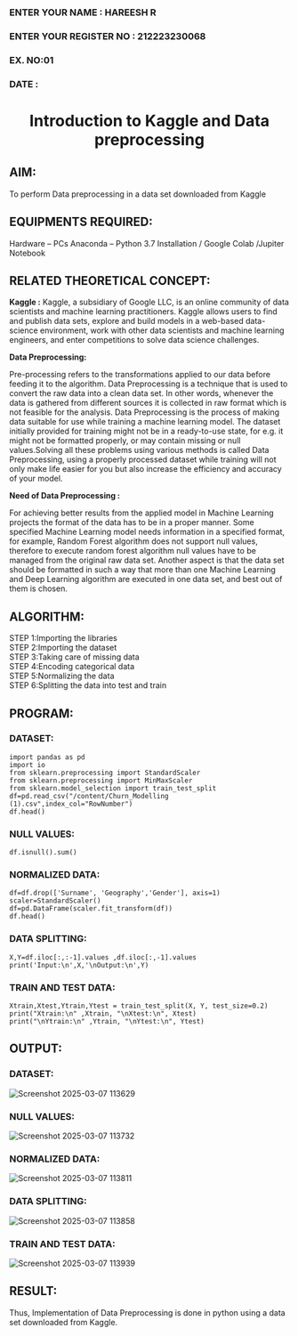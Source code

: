 <H3>ENTER YOUR NAME : HAREESH R</H3>
<H3>ENTER YOUR REGISTER NO : 212223230068</H3>
<H3>EX. NO:01</H3>
<H3>DATE :</H3>
<H1 ALIGN =CENTER> Introduction to Kaggle and Data preprocessing</H1>

## AIM:

To perform Data preprocessing in a data set downloaded from Kaggle

## EQUIPMENTS REQUIRED:
Hardware – PCs
Anaconda – Python 3.7 Installation / Google Colab /Jupiter Notebook

## RELATED THEORETICAL CONCEPT:

**Kaggle :**
Kaggle, a subsidiary of Google LLC, is an online community of data scientists and machine learning practitioners. Kaggle allows users to find and publish data sets, explore and build models in a web-based data-science environment, work with other data scientists and machine learning engineers, and enter competitions to solve data science challenges.

**Data Preprocessing:**

Pre-processing refers to the transformations applied to our data before feeding it to the algorithm. Data Preprocessing is a technique that is used to convert the raw data into a clean data set. In other words, whenever the data is gathered from different sources it is collected in raw format which is not feasible for the analysis.
Data Preprocessing is the process of making data suitable for use while training a machine learning model. The dataset initially provided for training might not be in a ready-to-use state, for e.g. it might not be formatted properly, or may contain missing or null values.Solving all these problems using various methods is called Data Preprocessing, using a properly processed dataset while training will not only make life easier for you but also increase the efficiency and accuracy of your model.

**Need of Data Preprocessing :**

For achieving better results from the applied model in Machine Learning projects the format of the data has to be in a proper manner. Some specified Machine Learning model needs information in a specified format, for example, Random Forest algorithm does not support null values, therefore to execute random forest algorithm null values have to be managed from the original raw data set.
Another aspect is that the data set should be formatted in such a way that more than one Machine Learning and Deep Learning algorithm are executed in one data set, and best out of them is chosen.


## ALGORITHM:
STEP 1:Importing the libraries<BR>
STEP 2:Importing the dataset<BR>
STEP 3:Taking care of missing data<BR>
STEP 4:Encoding categorical data<BR>
STEP 5:Normalizing the data<BR>
STEP 6:Splitting the data into test and train<BR>

##  PROGRAM:
### DATASET:
```
import pandas as pd                                               
import io
from sklearn.preprocessing import StandardScaler
from sklearn.preprocessing import MinMaxScaler
from sklearn.model_selection import train_test_split
df=pd.read_csv("/content/Churn_Modelling (1).csv",index_col="RowNumber")        
df.head()

```
### NULL VALUES:
```
df.isnull().sum()
```
### NORMALIZED DATA:

```
df=df.drop(['Surname', 'Geography','Gender'], axis=1)              
scaler=StandardScaler()                                             
df=pd.DataFrame(scaler.fit_transform(df))
df.head()
```

### DATA SPLITTING:
```
X,Y=df.iloc[:,:-1].values ,df.iloc[:,-1].values                     
print('Input:\n',X,'\nOutput:\n',Y)
```

### TRAIN AND TEST DATA:
```
Xtrain,Xtest,Ytrain,Ytest = train_test_split(X, Y, test_size=0.2)  
print("Xtrain:\n" ,Xtrain, "\nXtest:\n", Xtest)                     
print("\nYtrain:\n" ,Ytrain, "\nYtest:\n", Ytest)
```

## OUTPUT:
### DATASET:
![Screenshot 2025-03-07 113629](https://github.com/user-attachments/assets/e79fb6c7-9d38-4a15-b839-8fdbf5e85360)
### NULL VALUES:
![Screenshot 2025-03-07 113732](https://github.com/user-attachments/assets/36f71788-5206-4fc9-b0b4-01053f93a510)
### NORMALIZED DATA:
![Screenshot 2025-03-07 113811](https://github.com/user-attachments/assets/0d24aa4f-4ed8-48c1-9440-d7f9f0e51aa1)
### DATA SPLITTING:
![Screenshot 2025-03-07 113858](https://github.com/user-attachments/assets/92696038-bc73-4b7e-89a7-e713356e6fff)
### TRAIN AND TEST DATA:
![Screenshot 2025-03-07 113939](https://github.com/user-attachments/assets/29545581-80de-44da-8649-5dcc86084dad)





## RESULT:
Thus, Implementation of Data Preprocessing is done in python  using a data set downloaded from Kaggle.


